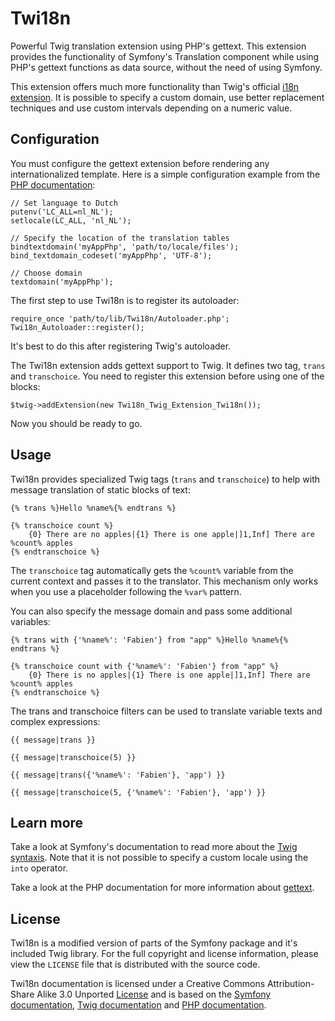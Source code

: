 Twi18n
======

Powerful Twig translation extension using PHP's gettext. This extension provides the functionality of Symfony's Translation component while using PHP's gettext functions as data source, without the need of using Symfony.

This extension offers much more functionality than Twig's official [i18n extension](http://twig.sensiolabs.org/doc/extensions/i18n.html). It is possible to specify a custom domain, use better replacement techniques and use custom intervals depending on a numeric value.

Configuration
-------------

You must configure the gettext extension before rendering any internationalized template. Here is a simple configuration example from the [PHP documentation](http://nl.php.net/manual/en/function.gettext.php):

    // Set language to Dutch
    putenv('LC_ALL=nl_NL');
    setlocale(LC_ALL, 'nl_NL');
    
    // Specify the location of the translation tables
    bindtextdomain('myAppPhp', 'path/to/locale/files');
    bind_textdomain_codeset('myAppPhp', 'UTF-8');
    
    // Choose domain
    textdomain('myAppPhp');

The first step to use Twi18n is to register its autoloader:

    require_once 'path/to/lib/Twi18n/Autoloader.php';
    Twi18n_Autoloader::register();

It's best to do this after registering Twig's autoloader.

The Twi18n extension adds gettext support to Twig. It defines two tag, `trans` and `transchoice`. You need to register this extension before using one of the blocks:

    $twig->addExtension(new Twi18n_Twig_Extension_Twi18n());

Now you should be ready to go.

Usage
-----

Twi18n provides specialized Twig tags (`trans` and `transchoice`) to help with message translation of static blocks of text:

    {% trans %}Hello %name%{% endtrans %}
    
    {% transchoice count %}
        {0} There are no apples|{1} There is one apple|]1,Inf] There are %count% apples
    {% endtranschoice %}

The `transchoice` tag automatically gets the `%count%` variable from the current context and passes it to the translator. This mechanism only works when you use a placeholder following the `%var%` pattern.

You can also specify the message domain and pass some additional variables:

    {% trans with {'%name%': 'Fabien'} from "app" %}Hello %name%{% endtrans %}
    
    {% transchoice count with {'%name%': 'Fabien'} from "app" %}
        {0} There is no apples|{1} There is one apple|]1,Inf] There are %count% apples
    {% endtranschoice %}

The trans and transchoice filters can be used to translate variable texts and complex expressions:

    {{ message|trans }}
    
    {{ message|transchoice(5) }}
    
    {{ message|trans({'%name%': 'Fabien'}, 'app') }}
    
    {{ message|transchoice(5, {'%name%': 'Fabien'}, 'app') }}

Learn more
----------

Take a look at Symfony's documentation to read more about the [Twig syntaxis](http://symfony.com/doc/current/book/translation.html#twig-templates). Note that it is not possible to specify a custom locale using the `into` operator.

Take a look at the PHP documentation for more information about [gettext](http://nl.php.net/manual/en/book.gettext.php).

License
-------

Twi18n is a modified version of parts of the Symfony package and it's included Twig library. For the full copyright and license information, please view the `LICENSE` file that is distributed with the source code.

Twi18n documentation is licensed under a Creative Commons Attribution-Share Alike 3.0 Unported [License](http://creativecommons.org/licenses/by-sa/3.0/) and is based on the [Symfony documentation](http://symfony.com/doc/current/book/translation.html#twig-templates), [Twig documentation](http://twig.sensiolabs.org/doc/extensions/i18n.html) and [PHP documentation](http://nl.php.net/manual/en/function.gettext.php).
